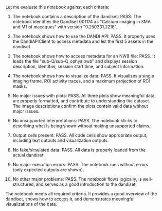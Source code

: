 Let me evaluate this notebook against each criteria:

1. The notebook contains a description of the dandiset: PASS. The notebook identifies the Dandiset 001174 as "Calcium imaging in SMA and M1 of macaques" with version "0.250331.2218".

2. The notebook shows how to use the DANDI API: PASS. It properly uses the DandiAPIClient to access metadata and list the first 5 assets in the dandiset.

3. The notebook shows how to access metadata for an NWB file: PASS. It loads the file "sub-Q/sub-Q_ophys.nwb" and displays session description, identifier, session start time, and subject information.

4. The notebook shows how to visualize data: PASS. It visualizes a single imaging frame, ROI activity traces, and a maximum projection of ROI masks.

5. No major issues with plots: PASS. All three plots show meaningful data, are properly formatted, and contribute to understanding the dataset. The image descriptions confirm the plots contain valid data without major issues.

6. No unsupported interpretations: PASS. The notebook sticks to describing what is being shown without making unsupported claims.

7. Output cells present: PASS. All code cells show appropriate output, including text outputs and visualization outputs.

8. No fake/simulated data: PASS. All data is properly loaded from the actual dandiset.

9. No major execution errors: PASS. The notebook runs without errors (only expected outputs are shown).

10. No other major problems: PASS. The notebook flows logically, is well-structured, and serves as a good introduction to the dandiset.

The notebook meets all required criteria. It provides a good overview of the dandiset, shows how to access it, and demonstrates meaningful visualizations of the data.
